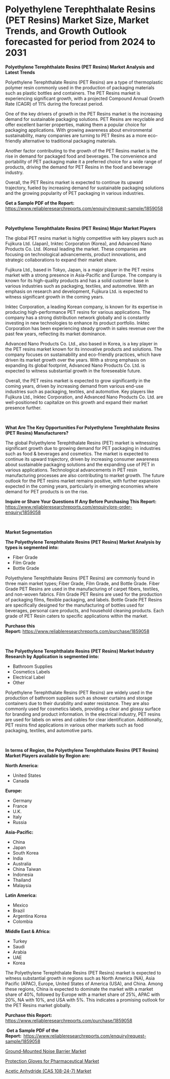 <p><h1>Polyethylene Terephthalate Resins (PET Resins) Market Size, Market Trends, and Growth Outlook forecasted for period from 2024 to 2031</h1></p><p><strong>Polyethylene Terephthalate Resins (PET Resins) Market Analysis and Latest Trends</strong></p>
<p><p>Polyethylene Terephthalate Resins (PET Resins) are a type of thermoplastic polymer resin commonly used in the production of packaging materials such as plastic bottles and containers. The PET Resins market is experiencing significant growth, with a projected Compound Annual Growth Rate (CAGR) of 11% during the forecast period.</p><p>One of the key drivers of growth in the PET Resins market is the increasing demand for sustainable packaging solutions. PET Resins are recyclable and offer excellent barrier properties, making them a popular choice for packaging applications. With growing awareness about environmental sustainability, many companies are turning to PET Resins as a more eco-friendly alternative to traditional packaging materials.</p><p>Another factor contributing to the growth of the PET Resins market is the rise in demand for packaged food and beverages. The convenience and portability of PET packaging make it a preferred choice for a wide range of products, driving the demand for PET Resins in the food and beverage industry.</p><p>Overall, the PET Resins market is expected to continue its upward trajectory, fueled by increasing demand for sustainable packaging solutions and the growing popularity of PET packaging in various industries.</p></p>
<p><strong>Get a Sample PDF of the Report:&nbsp;</strong> <a href="https://www.reliableresearchreports.com/enquiry/request-sample/1859058">https://www.reliableresearchreports.com/enquiry/request-sample/1859058</a></p>
<p>&nbsp;</p>
<p><strong>Polyethylene Terephthalate Resins (PET Resins) Major Market Players</strong></p>
<p><p>The global PET resins market is highly competitive with key players such as Fujikura Ltd. (Japan), Inktec Corporation (Korea), and Advanced Nano Products Co. Ltd. (Korea) leading the market. These companies are focusing on technological advancements, product innovations, and strategic collaborations to expand their market share.</p><p>Fujikura Ltd., based in Tokyo, Japan, is a major player in the PET resins market with a strong presence in Asia-Pacific and Europe. The company is known for its high-quality products and has a solid customer base in various industries such as packaging, textiles, and automotive. With an emphasis on research and development, Fujikura Ltd. is expected to witness significant growth in the coming years.</p><p>Inktec Corporation, a leading Korean company, is known for its expertise in producing high-performance PET resins for various applications. The company has a strong distribution network globally and is constantly investing in new technologies to enhance its product portfolio. Inktec Corporation has been experiencing steady growth in sales revenue over the past few years, reflecting its market dominance.</p><p>Advanced Nano Products Co. Ltd., also based in Korea, is a key player in the PET resins market known for its innovative products and solutions. The company focuses on sustainability and eco-friendly practices, which have driven its market growth over the years. With a strong emphasis on expanding its global footprint, Advanced Nano Products Co. Ltd. is expected to witness substantial growth in the foreseeable future.</p><p>Overall, the PET resins market is expected to grow significantly in the coming years, driven by increasing demand from various end-use industries such as packaging, textiles, and automotive. Key players like Fujikura Ltd., Inktec Corporation, and Advanced Nano Products Co. Ltd. are well-positioned to capitalize on this growth and expand their market presence further.</p></p>
<p>&nbsp;</p>
<p><strong>What Are The Key Opportunities For Polyethylene Terephthalate Resins (PET Resins) Manufacturers?</strong></p>
<p><p>The global Polyethylene Terephthalate Resins (PET) market is witnessing significant growth due to growing demand for PET packaging in industries such as food & beverages and cosmetics. The market is expected to continue its upward trajectory, driven by increasing consumer awareness about sustainable packaging solutions and the expanding use of PET in various applications. Technological advancements in PET resin manufacturing processes are also contributing to market growth. The future outlook for the PET resins market remains positive, with further expansion expected in the coming years, particularly in emerging economies where demand for PET products is on the rise.</p></p>
<p><strong>Inquire or Share Your Questions If Any Before Purchasing This Report:</strong> <a href="https://www.reliableresearchreports.com/enquiry/pre-order-enquiry/1859058">https://www.reliableresearchreports.com/enquiry/pre-order-enquiry/1859058</a></p>
<p>&nbsp;</p>
<p><strong>Market Segmentation</strong></p>
<p><strong>The Polyethylene Terephthalate Resins (PET Resins) Market Analysis by types is segmented into:</strong></p>
<p><ul><li>Fiber Grade</li><li>Film Grade</li><li>Bottle Grade</li></ul></p>
<p><p>Polyethylene Terephthalate Resins (PET Resins) are commonly found in three main market types; Fiber Grade, Film Grade, and Bottle Grade. Fiber Grade PET Resins are used in the manufacturing of carpet fibers, textiles, and non-woven fabrics. Film Grade PET Resins are used for the production of packaging films, flexible packaging, and labels. Bottle Grade PET Resins are specifically designed for the manufacturing of bottles used for beverages, personal care products, and household cleaning products. Each grade of PET Resin caters to specific applications within the market.</p></p>
<p><strong>Purchase this Report:&nbsp;</strong><a href="https://www.reliableresearchreports.com/purchase/1859058">https://www.reliableresearchreports.com/purchase/1859058</a></p>
<p>&nbsp;</p>
<p><strong>The Polyethylene Terephthalate Resins (PET Resins) Market Industry Research by Application is segmented into:</strong></p>
<p><ul><li>Bathroom Supplies</li><li>Cosmetics Labels</li><li>Electrical Label</li><li>Other</li></ul></p>
<p><p>Polyethylene Terephthalate Resins (PET Resins) are widely used in the production of bathroom supplies such as shower curtains and storage containers due to their durability and water resistance. They are also commonly used for cosmetics labels, providing a clear and glossy surface for branding and product information. In the electrical industry, PET resins are used for labels on wires and cables for clear identification. Additionally, PET resins find applications in various other markets such as food packaging, textiles, and automotive parts.</p></p>
<p>&nbsp;</p>
<p><strong>In terms of Region, the Polyethylene Terephthalate Resins (PET Resins) Market Players available by Region are:</strong></p>
<p>
    <p> <strong> North America: </strong>
        <ul>
            <li>United States</li>
            <li>Canada</li>
        </ul>
        </p> 
    <p> <strong> Europe: </strong>
        <ul>
            <li>Germany</li>
            <li>France</li>
            <li>U.K.</li>
            <li>Italy</li>
            <li>Russia</li>
        </ul>
        </p> 
    <p> <strong> Asia-Pacific: </strong>
        <ul>
            <li>China</li>
            <li>Japan</li>
            <li>South Korea</li>
            <li>India</li>
            <li>Australia</li>
            <li>China Taiwan</li>
            <li>Indonesia</li>
            <li>Thailand</li>
            <li>Malaysia</li>
        </ul>
        </p> 
    <p> <strong> Latin America: </strong>
        <ul>
            <li>Mexico</li>
            <li>Brazil</li>
            <li>Argentina Korea</li>
            <li>Colombia</li>
        </ul>
        </p> 
    <p> <strong> Middle East & Africa: </strong>
        <ul>
            <li>Turkey</li>
            <li>Saudi</li>
            <li>Arabia</li>
            <li>UAE</li>
            <li>Korea</li>
        </ul>
    </p>
    </p>
<p><p>The Polyethylene Terephthalate Resins (PET Resins) market is expected to witness substantial growth in regions such as North America (NA), Asia Pacific (APAC), Europe, United States of America (USA), and China. Among these regions, China is expected to dominate the market with a market share of 40%, followed by Europe with a market share of 25%, APAC with 20%, NA with 10%, and USA with 5%. This indicates a promising outlook for the PET Resins market globally.</p></p>
<p><strong>Purchase this Report: </strong><a href="https://www.reliableresearchreports.com/purchase/1859058">https://www.reliableresearchreports.com/purchase/1859058</a></p>
<p>&nbsp;<strong>Get a Sample PDF of the Report:&nbsp;&nbsp;</strong><a href="https://www.reliableresearchreports.com/enquiry/request-sample/1859058">https://www.reliableresearchreports.com/enquiry/request-sample/1859058</a></p>
<p><strong></strong></p>
<p><p><a href="https://github.com/nathandecarvalho/Market-Research-Report-List-2/blob/main/ground-mounted-noise-barrier-market.md">Ground-Mounted Noise Barrier Market</a></p><p><a href="https://github.com/kufem1/Market-Research-Report-List-1/blob/main/protection-gloves-for-pharmaceutical-market.md">Protection Gloves for Pharmaceutical Market</a></p><p><a href="https://github.com/kosella/Market-Research-Report-List-2/blob/main/acetic-anhydride-cas-108-24-7-market.md">Acetic Anhydride (CAS 108-24-7) Market</a></p></p>